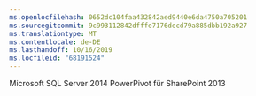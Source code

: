 ```yaml
---
ms.openlocfilehash: 0652dc104faa432842aed9440e6da4750a705201
ms.sourcegitcommit: 9c993112842dfffe7176decd79a885dbb192a927
ms.translationtype: MT
ms.contentlocale: de-DE
ms.lasthandoff: 10/16/2019
ms.locfileid: "68191524"
---
```

Microsoft SQL Server 2014 PowerPivot für SharePoint 2013
